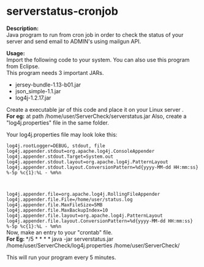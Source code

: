 # serverstatus-cronjob
<b>Description:</b></br>
Java program to run from cron job in order to check the status of your server and send email to ADMIN's using mailgun API.

<b>Usage:</b></br>
Import the following code to your system. You can also use this program from Eclipse. </br>
This program needs 3 important JARs.

- jersey-bundle-1.13-b01.jar
- json_simple-1.1.jar
- log4j-1.2.17.jar

Create a executable jar of this code and place it on your Linux server .</br>
<b>For eg:</b> at path /home/user/ServerCheck/serverstatus.jar
Also, create a "log4j.properties" file in the same folder.

Your log4j.properties file may look loke this:</br>
<code>
log4j.rootLogger=DEBUG, stdout, file
log4j.appender.stdout=org.apache.log4j.ConsoleAppender
log4j.appender.stdout.Target=System.out
log4j.appender.stdout.layout=org.apache.log4j.PatternLayout
log4j.appender.stdout.layout.ConversionPattern=%d{yyyy-MM-dd HH:mm:ss} %-5p %c{1}:%L - %m%n

log4j.appender.file=org.apache.log4j.RollingFileAppender
log4j.appender.file.File=/home/user/status.log
log4j.appender.file.MaxFileSize=5MB
log4j.appender.file.MaxBackupIndex=10
log4j.appender.file.layout=org.apache.log4j.PatternLayout
log4j.appender.file.layout.ConversionPattern=%d{yyyy-MM-dd HH:mm:ss} %-5p %c{1}:%L - %m%n
</code>
</br>
Now, make an entry to your "crontab" file.</br>
<b>For Eg: </b> */5 * * * * java -jar serverstatus.jar /home/user/ServerCheck/log4j.properties /home/user/ServerCheck/
</br>

This will run your program every 5 minutes.

